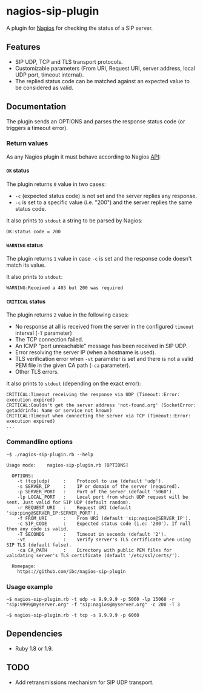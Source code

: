 nagios-sip-plugin
=================

A plugin for [Nagios](http://www.nagios.org/) for checking the status of a SIP server.


## Features

* SIP UDP, TCP and TLS transport protocols.
* Customizable parameters (From URI, Request URI, server address, local UDP port, timeout internal).
* The replied status code can be matched against an expected value to be considered as valid.


## Documentation

The plugin sends an OPTIONS and parses the response status code (or triggers a timeout error).


### Return values

As any Nagios plugin it must behave according to Nagios [API](http://nagios.sourceforge.net/docs/3_0/pluginapi.html):


#### `OK` status

The plugin returns `0` value in two cases:

* `-c` (expected status code) is not set and the server replies any response.
* `-c` is set to a specific value (i.e. "200") and the server replies the same status code.

It also prints to `stdout` a string to be parsed by Nagios:
```
OK:status code = 200
```


#### `WARNING` status

The plugin returns `1` value in case `-c` is set and the response code doesn't match its value.

It also prints to `stdout`:
```
WARNING:Received a 403 but 200 was required
```


#### `CRITICAL` status

The plugin returns `2` value in the following cases:

* No response at all is received from the server in the configured `timeout` interval (`-T` parameter)
* The TCP connection failed.
* An ICMP "port unreachable" message has been received in SIP UDP.
* Error resolving the server IP (when a hostname is used).
* TLS verification error when `-vt` parameter is set and there is not a valid PEM file in the given CA path (`-ca` parameter).
* Other TLS errors.

It also prints to `stdout` (depending on the exact error):
```
CRITICAL:Timeout receiving the response via UDP (Timeout::Error: execution expired)
CRITICAL:Couldn't get the server address 'not-found.org' (SocketError: getaddrinfo: Name or service not known)
CRITICAL:Timeout when connecting the server via TCP (Timeout::Error: execution expired)
...
```


### Commandline options

```
~$ ./nagios-sip-plugin.rb --help

Usage mode:    nagios-sip-plugin.rb [OPTIONS]

  OPTIONS:
    -t (tcp|udp)     :    Protocol to use (default 'udp').
    -s SERVER_IP     :    IP or domain of the server (required).
    -p SERVER_PORT   :    Port of the server (default '5060').
    -lp LOCAL_PORT   :    Local port from which UDP request will be sent. Just valid for SIP UDP (default random).
    -r REQUEST_URI   :    Request URI (default 'sip:ping@SERVER_IP:SERVER_PORT').
    -f FROM_URI      :    From URI (default 'sip:nagios@SERVER_IP').
    -c SIP_CODE      :    Expected status code (i.e: '200'). If null then any code is valid.
    -T SECONDS       :    Timeout in seconds (default '2').
    -vt              :    Verify server's TLS certificate when using SIP TLS (default false).
    -ca CA_PATH      :    Directory with public PEM files for validating server's TLS certificate (default '/etc/ssl/certs/').

  Homepage:
    https://github.com/ibc/nagios-sip-plugin
```


### Usage example

```
~$ nagios-sip-plugin.rb -t udp -s 9.9.9.9 -p 5060 -lp 15060 -r "sip:9999@myserver.org" -f "sip:nagios@myserver.org" -c 200 -T 3
```
```
~$ nagios-sip-plugin.rb -t tcp -s 9.9.9.9 -p 6060
```

## Dependencies

* Ruby 1.8 or 1.9.


## TODO

* Add retransmissions mechanism for SIP UDP transport.
